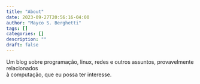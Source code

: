 ```yaml
---
title: "About"
date: 2023-09-27T20:56:16-04:00
author: "Mayco S. Berghetti"
tags: []
categories: []
description: ""
draft: false
---
```


Um blog sobre programação, linux, redes e outros assuntos, provavelmente relacionados\
à computação, que eu possa ter interesse.


<!--stackedit_data:
eyJoaXN0b3J5IjpbMTEzOTg1MTEyOF19
-->